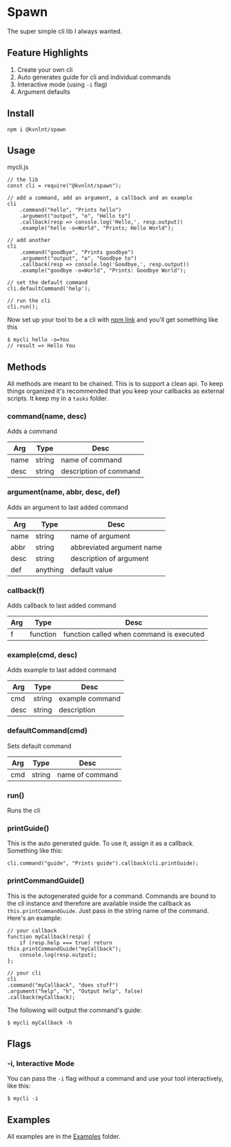 # Spawn

The super simple cli lib I always wanted.

## Feature Highlights

1. Create your own cli
1. Auto generates guide for cli and individual commands
1. Interactive mode (using `-i` flag)
1. Argument defaults

## Install

    npm i @kvnlnt/spawn

## Usage

mycli.js

    // the lib
    const cli = require("@kvnlnt/spawn");

    // add a command, add an argument, a callback and an example
    cli
        .command("hello", "Prints hello")
        .argument("output", "o", "Hello to")
        .callback(resp => console.log('Hello,', resp.output))
        .example("hello -o=World", "Prints; Hello World");

    // add another
    cli
        .command("goodbye", "Prints goodbye")
        .argument("output", "o", "Goodbye to")
        .callback(resp => console.log('Goodbye,', resp.output))
        .example("goodbye -o=World", "Prints: Goodbye World");

    // set the default command
    cli.defaultCommand('help');

    // run the cli
    cli.run();

Now set up your tool to be a cli with [npm link](https://docs.npmjs.com/cli/link) and you'll get something like this

    $ mycli hello -o=You
    // result => Hello You

## Methods

All methods are meant to be chained. This is to support a clean api. To keep things organized it's recommended that you keep your callbacks as external scripts. It keep my in a `tasks` folder.

### command(name, desc)

Adds a command

| Arg  | Type   | Desc                   |
| ---- | ------ | ---------------------- |
| name | string | name of command        |
| desc | string | description of command |

### argument(name, abbr, desc, def)

Adds an argument to last added command

| Arg  | Type     | Desc                      |
| ---- | -------- | ------------------------- |
| name | string   | name of argument          |
| abbr | string   | abbreviated argument name |
| desc | string   | description of argument   |
| def  | anything | default value             |

### callback(f)

Adds callback to last added command

| Arg | Type     | Desc                                     |
| --- | -------- | ---------------------------------------- |
| f   | function | function called when command is executed |

### example(cmd, desc)

Adds example to last added command

| Arg  | Type   | Desc            |
| ---- | ------ | --------------- |
| cmd  | string | example command |
| desc | string | description     |

### defaultCommand(cmd)

Sets default command

| Arg | Type   | Desc            |
| --- | ------ | --------------- |
| cmd | string | name of command |

### run()

Runs the cli

### printGuide()

This is the auto generated guide. To use it, assign it as a callback. Something like this:

    cli.command("guide", "Prints guide").callback(cli.printGuide);

### printCommandGuide()

This is the autogenerated guide for a command. Commands are bound to the cli instance and therefore are available inside the callback as `this.printCommandGuide`. Just pass in the string name of the command. Here's an example:

    // your callback
    function myCallback(resp) {
        if (resp.help === true) return this.printCommandGuide("myCallback");
        console.log(resp.output);
    };

    // your cli
    cli
    .command("myCallback", "does stuff")
    .argument("help", "h", "Output help", false)
    .callback(myCallback);

The following will output the command's guide:

    $ mycli myCallback -h

## Flags

### -i, Interactive Mode

You can pass the `-i` flag without a command and use your tool interactively, like this:

    $ mycli -i

## Examples

All examples are in the [Examples](examples) folder.
